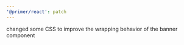 ```yaml
---
'@primer/react': patch
---
```


changed some CSS to improve the wrapping behavior of the banner component
